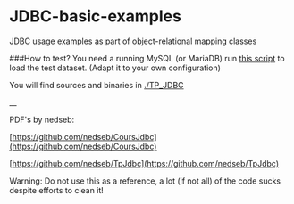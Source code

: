 JDBC-basic-examples
===================

JDBC usage examples as part of object-relational mapping classes

###How to test?
You need a running MySQL (or MariaDB)
run [this script](./databaseDeploymentScript/deploy.bash) to load the test dataset. (Adapt it to your own configuration)

You will find sources and binaries in [./TP_JDBC](./TP_JDBC)

__

PDF's by nedseb:

[https://github.com/nedseb/CoursJdbc](https://github.com/nedseb/CoursJdbc)

[https://github.com/nedseb/TpJdbc](https://github.com/nedseb/TpJdbc)

Warning: Do not use this as a reference, a lot (if not all) of the code sucks despite efforts to clean it!
